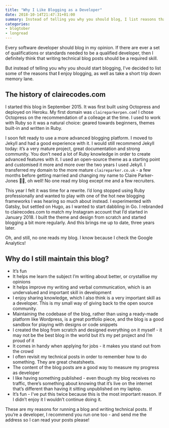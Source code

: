```yaml
---
title: "Why I Like Blogging as a Developer"
date: 2018-10-14T21:47:31+01:00
summary: Instead of telling you why you should blog, I list reasons that I enjoy maintaining a software development blog.
categories:
- blogtober
- longread
---
```


Every software developer should blog in my opinion. If there are ever a set of qualifications or standards needed to be a qualified developer, then I definitely think that writing technical blog posts should be a required skill.

But instead of telling you why you should start blogging, I’ve decided to list some of the reasons that **I** enjoy blogging, as well as take a short trip down memory lane.

## The history of clairecodes.com

I started this blog in September 2015. It was first built using Octopress and deployed on Heroku. My first domain was `claireparkerpen.com`! I chose Octopress on the recommendation of a colleage at the time. I used to work with Ruby so it was a natural choice: geared towards beginners, themes built-in and written in Ruby.

I soon felt ready to use a more advanced blogging platform. I moved to Jekyll and had a good experience with it. I would still recommend Jekyll today: it’s a very mature project, great documentation and strong community. You don’t need a lot of Ruby knowledge in order to create advanced features with it. I used an open-source theme as a starting point and customised it more and more over the two years I used Jekyll. I transferred my domain to the more mature `claireparker.co.uk` - a few months before getting married and changing my name to Claire Parker-Jones 🤦‍♀️, oh well! No one read my blog except me and a few recruiters.

This year I felt it was time for a rewrite. I’d long stopped using Ruby professionally and wanted to play with one of the hot new blogging frameworks I was hearing so much about instead. I experimented with Gatsby, but settled on Hugo, as I wanted to start dabbling in Go. I rebranded to clairecodes.com to match my Instagram account that I’d started in January 2018. I built the theme and design from scratch and started blogging a bit more regularly. And this brings me up to date, three years later.

Oh, and still, no one reads my blog. I know because I check the Google Analytics!

## Why do I still maintain this blog?

* It’s fun
* It helps me learn the subject I’m writing about better, or crystallise my opinions
* It helps improve my writing and verbal communication, which is an undervalued and important skill in development
* I enjoy sharing knowledge, which I also think is a very important skill as a developer. This is my small way of giving back to the open source community.
* Maintaining the codebase of the blog, rather than using a ready-made platform like Wordpress, is a great portfolio piece, and the blog is a good sandbox for playing with designs or code snippets
* I created the blog from scratch and designed everything on it myself - it may not be the best blog in the world but it’s my pet project and I’m proud of it
* It comes in handy when applying for jobs - it makes you stand out from the crowd
* I often revisit my technical posts in order to remember how to do something. They are great cheatsheets.
* The content of the blog posts are a good way to measure my progress as developer
* I like having something published - even though my blog receives no traffic, there’s something about knowing that it’s live on the internet that’s different than having it sitting unpublished on my laptop.
* It’s fun - I've put this twice because this is the most important reason. If I didn’t enjoy it I wouldn’t continue doing it.

These are my reasons for running a blog and writing technical posts. If you’re a developer, I recommend you run one too - and send me the address so I can read your posts please!
